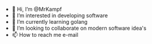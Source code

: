 - 👋 Hi, I’m @MrKampf
- 👀 I’m interested in developing software
- 🌱 I’m currently learning golang
- 💞️ I’m looking to collaborate on modern software idea's
- 📫 How to reach me e-mail

<!---
MrKampf/MrKampf is a ✨ special ✨ repository because its `README.md` (this file) appears on your GitHub profile.
You can click the Preview link to take a look at your changes.
--->

